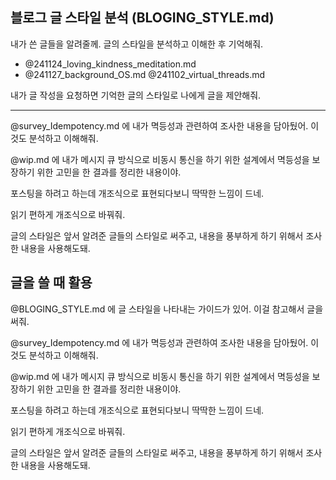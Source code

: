 
## 블로그 글 스타일 분석 (BLOGING_STYLE.md)

내가 쓴 글들을 알려줄께. 글의 스타일을 분석하고 이해한 후 기억해줘.
- @241124_loving_kindness_meditation.md 
- @241127_background_OS.md @241102_virtual_threads.md 

내가 글 작성을 요청하면 기억한 글의 스타일로 나에게 글을 제안해줘.

---

@survey_Idempotency.md 에 내가 멱등성과 관련하여 조사한 내용을 담아뒀어. 이것도 분석하고 이해해줘.

@wip.md 에 내가 메시지 큐 방식으로 비동시 통신을 하기 위한 설계에서 멱등성을 보장하기 위한 고민을 한 결과를 정리한 내용이야.

포스팅을 하려고 하는데 개조식으로 표현되다보니 딱딱한 느낌이 드네.

읽기 편하게 개조식으로 바꿔줘.

글의 스타일은 앞서 알려준 글들의 스타일로 써주고, 내용을 풍부하게 하기 위해서 조사한 내용을 사용해도돼.

## 글을 쓸 때 활용


@BLOGING_STYLE.md 에 글 스타일을 나타내는 가이드가 있어. 이걸 참고해서 글을 써줘.

@survey_Idempotency.md 에 내가 멱등성과 관련하여 조사한 내용을 담아뒀어. 이것도 분석하고 이해해줘.

@wip.md 에 내가 메시지 큐 방식으로 비동시 통신을 하기 위한 설계에서 멱등성을 보장하기 위한 고민을 한 결과를 정리한 내용이야.

포스팅을 하려고 하는데 개조식으로 표현되다보니 딱딱한 느낌이 드네.

읽기 편하게 개조식으로 바꿔줘.

글의 스타일은 앞서 알려준 글들의 스타일로 써주고, 내용을 풍부하게 하기 위해서 조사한 내용을 사용해도돼.